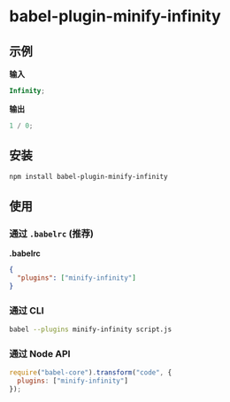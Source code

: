 # babel-plugin-minify-infinity

## 示例

**输入**

```javascript
Infinity;
```

**输出**

```javascript
1 / 0;
```

## 安装

```sh
npm install babel-plugin-minify-infinity
```

## 使用

### 通过 `.babelrc` (推荐)

**.babelrc**

```json
{
  "plugins": ["minify-infinity"]
}
```

### 通过 CLI

```sh
babel --plugins minify-infinity script.js
```

### 通过 Node API

```javascript
require("babel-core").transform("code", {
  plugins: ["minify-infinity"]
});
```
